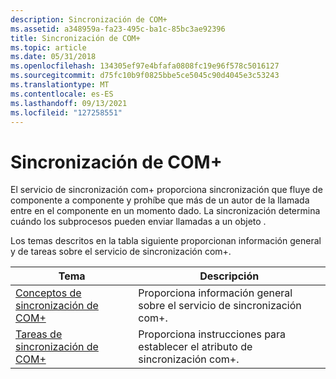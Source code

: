 ```yaml
---
description: Sincronización de COM+
ms.assetid: a348959a-fa23-495c-ba1c-85bc3ae92396
title: Sincronización de COM+
ms.topic: article
ms.date: 05/31/2018
ms.openlocfilehash: 134305ef97e4bfafa0808fc19e96f578c5016127
ms.sourcegitcommit: d75fc10b9f0825bbe5ce5045c90d4045e3c53243
ms.translationtype: MT
ms.contentlocale: es-ES
ms.lasthandoff: 09/13/2021
ms.locfileid: "127258551"
---
```

# <a name="com-synchronization"></a>Sincronización de COM+

El servicio de sincronización com+ proporciona sincronización que fluye de componente a componente y prohíbe que más de un autor de la llamada entre en el componente en un momento dado. La sincronización determina cuándo los subprocesos pueden enviar llamadas a un objeto .

Los temas descritos en la tabla siguiente proporcionan información general y de tareas sobre el servicio de sincronización com+.



| Tema                                                                         | Descripción                                                                      |
|-------------------------------------------------------------------------------|----------------------------------------------------------------------------------|
| [Conceptos de sincronización de COM+](com--synchronization-concepts.md)<br/> | Proporciona información general sobre el servicio de sincronización com+.<br/>             |
| [Tareas de sincronización de COM+](com--synchronization-tasks.md)<br/>       | Proporciona instrucciones para establecer el atributo de sincronización com+.<br/> |



 

 

 




